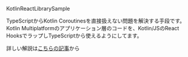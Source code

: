 KotlinReactLibrarySample

TypeScriptからKotlin Coroutinesを直接扱えない問題を解決する手段です。
Kotlin Multiplatformのアプリケーション層のコードを、Kotlin/JSのReact HooksでラップしTypeScriptから使えるようにしてます。

詳しい解説は[こちらの記事](https://qiita.com/UramnOIL/items/b4ebdc4d942cf2ed00f6)から
